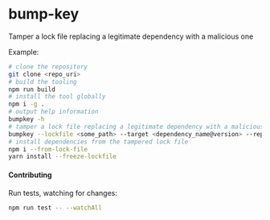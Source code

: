 # bump-key

Tamper a lock file replacing a legitimate dependency with a malicious one

Example:

```bash
# clone the repository
git clone <repo_uri>
# build the tooling
npm run build
# install the tool globally
npm i -g . 
# output help information
bumpkey -h
# tamper a lock file replacing a legitimate dependency with a malicious one
bumpkey --lockfile <some_path> --target <dependency_name@version> --replacement <dependency_name@version>
# install dependencies from the tampered lock file
npm i --from-lock-file
yarn install --freeze-lockfile
```

#### Contributing

Run tests, watching for changes:

```bash
npm run test -- --watchAll
```


